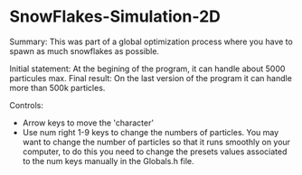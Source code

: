 # SnowFlakes-Simulation-2D

Summary: This was part of a global optimization process where you have to spawn as much snowflakes as possible.

Initial statement: At the begining of the program, it can handle about 5000 particules max.
Final result: On the last version of the program it can handle more than 500k particles.

Controls: 
* Arrow keys to move the 'character'
* Use num right 1-9 keys to change the numbers of particles. You may want to change the number of particles so that it runs smoothly on your computer, to do this you need to change the presets values associated to the num keys manually in the Globals.h file.
